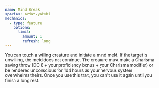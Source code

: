 ```yaml
---
name: Mind Break
species: ardat-yakshi
mechanics:
  - type: feature
    options:
      limit:
        amount: 1
        refresh: long
---
```

You can touch a willing creature and initiate a mind meld. If the target is unwilling, the meld does not continue. 
The creature must make a Charisma saving throw (DC 8 + your proficiency bonus + your Charisma modifier) or be 
rendered unconscious for 1d4 hours as your nervous system overwhelms theirs. Once you use this trait, you can't 
use it again until you finish a long rest.

